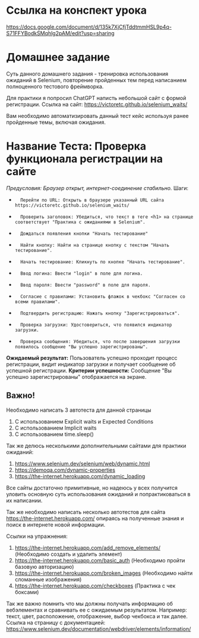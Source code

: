 # Ссылка на конспект урока

https://docs.google.com/document/d/135k7XjCfjTddtmmHSL9p4q-S71FFYBodkSMqhlg2pAM/edit?usp=sharing 

# Домашнее задание
Суть данного домашнего задания - тренировка использования ожиданий в Selenium, повторение пройденных тем перед написанием полноценного тестового фреймворка. 

Для практики я попросил ChatGPT написть небольшой сайт с формой регистрации. 
Ссылка на сайт: https://victoretc.github.io/selenium_waits/

Вам необходимо автоматизировать данный тест кейс используя ранее пройденные темы, включая ожидания. 
# Название Теста: Проверка функционала регистрации на сайте
*Предусловия: Браузер открыт, интернет-соединение стабильно.*
Шаги:
* 		Перейти по URL: Открыть в браузере указанный URL сайта https://victoretc.github.io/selenium_waits/ 
* 		Проверить заголовок: Убедиться, что текст в теге <h1> на странице соответствует "Практика с ожиданиями в Selenium".
*       Дождаться появления кнопки "Начать тестирование"
* 		Найти кнопку: Найти на странице кнопку с текстом "Начать тестирование".
* 		Начать тестирование: Кликнуть по кнопке "Начать тестирование".
* 		Ввод логина: Ввести "login" в поле для логина.
* 		Ввод пароля: Ввести "password" в поле для пароля.
* 		Согласие с правилами: Установить флажок в чекбокс "Согласен со всеми правилами".
* 		Подтвердить регистрацию: Нажать кнопку "Зарегистрироваться".
* 		Проверка загрузки: Удостовериться, что появился индикатор загрузки.
* 		Проверка сообщения: Убедиться, что после завершения загрузки появилось сообщение "Вы успешно зарегистрированы".

**Ожидаемый результат:** Пользователь успешно проходит процесс регистрации, видит индикатор загрузки и получает сообщение об успешной регистрации.
**Критерии успешности:** Сообщение "Вы успешно зарегистрированы" отображается на экране.

## Важно!
Необходимо написать 3 автотеста для данной страницы 
1. С использованием Explicit waits и Expected Conditions
2. С использованием Implicit waits
3. С использованием time.sleep()

Так же делюсь несколькими дополнительными сайтами для практики ожиданий: 
1. https://www.selenium.dev/selenium/web/dynamic.html
2. https://demoqa.com/dynamic-properties 
3. https://the-internet.herokuapp.com/dynamic_loading 

Все сайты достаточно примитивные, но надеюсь у всех получится уловить основную суть использования ожиданий и попрактиковаться в их написании.  

Так же необходимо написать несколько автотестов для сайта https://the-internet.herokuapp.com/ опираясь на полученные знания и поиск в интернете новой информации. 

Ссылки на упражнения: 
1. https://the-internet.herokuapp.com/add_remove_elements/ (Необходимо создать и удалить элемент)
2. https://the-internet.herokuapp.com/basic_auth (Необходимо пройти базовую авторизацию)
3. https://the-internet.herokuapp.com/broken_images (Необходимо найти сломанные изображения)
4. https://the-internet.herokuapp.com/checkboxes (Практика с чек боксами)

Так же важно помнить что мы должны получать информацию об вебэлементах и сравнивать ее с ожидаемым результатом.
Например: текст, цвет, расположение, отображение, выбор чекбокса и так далее. 
Ссылка на страницу с документацией: https://www.selenium.dev/documentation/webdriver/elements/information/ 
 
